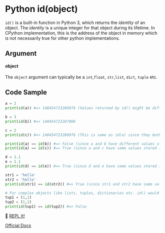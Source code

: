 # Python id(object)

`id()` is a built-in function in Python 3, which returns the *identity* of an object. The *identity* is a unique integer for that object during its lifetime. In CPython implementation, this is the address of the object in memory which is not necessarily true for other python implementations.

## Argument

#### object

The `object` argument can typically be a `int`,`float`, `str`,`list`, `dict`, `tuple` etc.

## Code Sample

```python
a = 2
print(id(a)) #=> 140454723286976 (Values returned by id() might be different for different users)

b = 3
print(id(b)) #=> 140454723287008

c = 2
print(id(c)) #=> 140454723286976 (This is same as id(a) since they both contain the same value and hence have same memory address)

print(id(a) == id(b)) #=> False (since a and b have different values stored in them)
print(id(a) == id(c)) #=> True (since a and c have same values stored in them)

d = 1.1
e = 1.1 
print(id(d) == id(e)) #=> True (since d and e have same values stored in them)

str1 = 'hello'
str2 = 'hello'
print(id(str1) == id(str2)) #=> True (since str1 and str2 have same values stored in them)

# For complex objects like lists, tuples, dictionaries etc. id() would give a unique integer even if the content of those containers is same.
tup1 = (1,1)
tup2 = (1,1)
print(id(tup1) == id(tup2)) #=> False
```

:rocket: [REPL It!](https://repl.it/CQw7/1)

[Official Docs](https://docs.python.org/3/library/functions.html#id)
